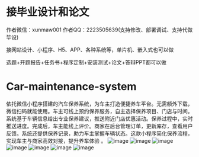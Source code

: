 # 接毕业设计和论文
作者微信：xunmaw001  作者QQ：2223505639(支持修改、部署调试、支持代做毕设)

接网站设计、小程序、H5、APP、各种系统等，单片机、嵌入式也可以做

选题+开题报告+任务书+程序定制+安装测试+论文+答辩PPT都可以做
# Car-maintenance-system
依托微信小程序搭建的汽车保养系统，为车主打造便捷养车平台。无需额外下载，微信扫码就能使用。车主可线上预约保养服务，自主选择保养项目、门店与时间。系统基于车辆信息给出专业保养建议，推送附近门店优惠活动。保养过程中，实时推送进度。完成后，车主能线上评价。商家在后台管理订单，更新库存，查看用户反馈。系统还提供保养记录，助力车主掌握车辆状态。这款小程序简化保养流程，实现车主与商家高效对接，提升养车体验 。
![image](https://github.com/user-attachments/assets/6a8a3325-d0e6-4727-abdc-f2b6cbf6323f)
![image](https://github.com/user-attachments/assets/9001ab38-1ad4-444e-94e8-c586ccbacb2d)
![image](https://github.com/user-attachments/assets/9edf98f1-48dc-4bda-b03a-1ae1cff6df36)
![image](https://github.com/user-attachments/assets/3ba29909-a410-483b-9a8b-a5611498d9e8)
![image](https://github.com/user-attachments/assets/cc28bcc2-1820-4564-8494-4041a98f65fd)
![image](https://github.com/user-attachments/assets/099b0f65-7c84-488e-a4a8-7ae91fc286c9)
![image](https://github.com/user-attachments/assets/5dbd0b57-76cc-44bc-8dc1-d48dc56d94d5)
